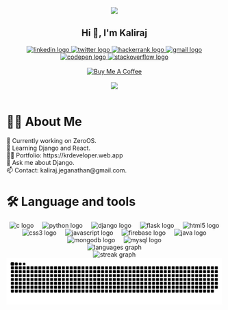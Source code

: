 <div align="center">
 <img height="100" src="https://i.postimg.cc/j5200yfw/121792584-modified.png"  />
</div>

<h2 align="center">Hi 👋, I'm Kaliraj</h2>

<div align="center">
  <a href="https://www.linkedin.com/in/jkaliraj/" target="_blank">
    <img src="https://raw.githubusercontent.com/maurodesouza/profile-readme-generator/master/src/assets/icons/social/linkedin/default.svg" width="37" height="25" alt="linkedin logo"  />
  </a>
  <a href="https://twitter.com/iamKaliraj_J" target="_blank">
    <img src="https://raw.githubusercontent.com/maurodesouza/profile-readme-generator/master/src/assets/icons/social/twitter/default.svg" width="37" height="25" alt="twitter logo"  />
  </a>
  <a href="https://www.hackerrank.com/Kaliraj_J" target="_blank">
    <img src="https://raw.githubusercontent.com/maurodesouza/profile-readme-generator/master/src/assets/icons/social/hackerrank/default.svg" width="37" height="25" alt="hackerrank logo"  />
  </a>
  <a href="mailto:kaliraj.jeganathan@gmail.com" target="_blank">
    <img src="https://raw.githubusercontent.com/maurodesouza/profile-readme-generator/master/src/assets/icons/social/gmail/default.svg" width="37" height="25" alt="gmail logo"  />
  </a>
  <a href="https://codepen.com/jkaliraj" target="_blank">
    <img src="https://raw.githubusercontent.com/maurodesouza/profile-readme-generator/master/src/assets/icons/social/codepen/default.svg" width="37" height="25" alt="codepen logo"  />
  </a>
  <a href="https://stackoverflow.com/jkaliraj" target="_blank">
    <img src="https://raw.githubusercontent.com/maurodesouza/profile-readme-generator/master/src/assets/icons/social/stackoverflow/default.svg" width="37" height="25" alt="stackoverflow logo"  />
  </a>
</div>
<br/>
<div align="center">
<a href="https://donate.stripe.com/14kg1B4au83I3Li4gg" target="_blank"><img src="https://cdn.buymeacoffee.com/buttons/default-orange.png" alt="Buy Me A Coffee" height="41" width="174"></a>
 </div>
 <br/>
<div align="center">
  <img src="https://profile-counter.glitch.me/jkaliraj/count.svg?"  />
</div>
<br/>


 <h1 align="left">👩‍💻  About Me</h1>



<p align="left">🔭 Currently working on ZeroOS.<br>🌱 Learning Django and React.<br>👨‍💻 Portfolio: https://krdeveloper.web.app<br>💬 Ask me about Django.<br>📫 Contact: kaliraj.jeganathan@gmail.com.</p>



<h1 align="left">🛠 Language and tools</h1>


<div align="center">
  <img src="https://skillicons.dev/icons?i=c" height="40" alt="c logo"  />
  <img width="12" />
  <img src="https://skillicons.dev/icons?i=py" height="40" alt="python logo"  />
  <img width="12" />
  <img src="https://skillicons.dev/icons?i=django" height="40" alt="django logo"  />
  <img width="12" />
  <img src="https://skillicons.dev/icons?i=flask" height="40" alt="flask logo"  />
  <img width="12" />
  <img src="https://skillicons.dev/icons?i=html" height="40" alt="html5 logo"  />
  <img width="12" />
  <img src="https://skillicons.dev/icons?i=css" height="40" alt="css3 logo"  />
  <img width="12" />
  <img src="https://skillicons.dev/icons?i=js" height="40" alt="javascript logo"  />
  <img width="12" />
  <img src="https://skillicons.dev/icons?i=firebase" height="40" alt="firebase logo"  />
  <img width="12" />
  <img src="https://skillicons.dev/icons?i=java" height="40" alt="java logo"  />
  <img width="12" />
  <img src="https://skillicons.dev/icons?i=mongodb" height="40" alt="mongodb logo"  />
  <img width="12" />
  <img src="https://skillicons.dev/icons?i=mysql" height="40" alt="mysql logo"  />
</div>

<div align="center">
  <img src="https://github-readme-stats.vercel.app/api/top-langs?username=jkaliraj&locale=en&hide_title=false&layout=compact&card_width=320&langs_count=5&theme=github_dark&hide_border=true&order=2" height="150" alt="languages graph"  />
  <br/>
  <img src="https://streak-stats.demolab.com?user=jkaliraj&locale=en&mode=weekly&theme=github_dark&hide_border=true&border_radius=10&order=3" height="220" alt="streak graph"  />
</div>


<img src="https://raw.githubusercontent.com/jkaliraj/jkaliraj/output/snake-dark.svg" alt="Snake animation"/>

